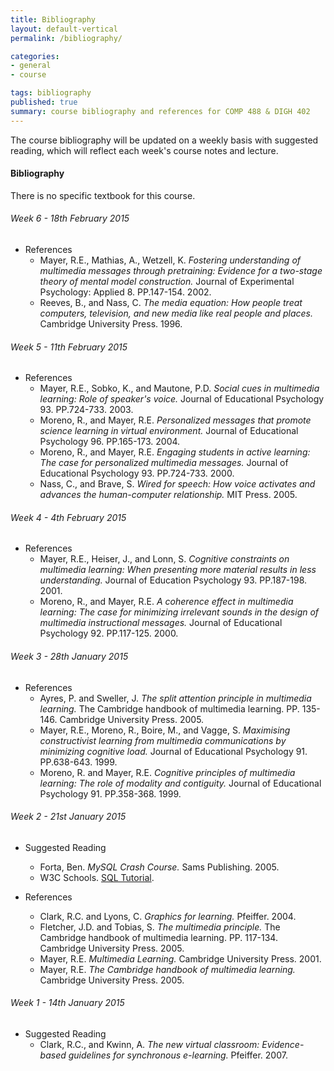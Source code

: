 ```yaml
---
title: Bibliography
layout: default-vertical
permalink: /bibliography/

categories:
- general
- course

tags: bibliography
published: true
summary: course bibliography and references for COMP 488 & DIGH 402
---
```


The course bibliography will be updated on a weekly basis with suggested reading, 
which will reflect each week's course notes and lecture.

#### Bibliography

There is no specific textbook for this course.

###### Week 6 - 18th February 2015

  * References
    * Mayer, R.E., Mathias, A., Wetzell, K. *Fostering understanding of multimedia messages through pretraining: Evidence for a two-stage theory of mental model construction.* Journal of Experimental Psychology: Applied 8. PP.147-154. 2002.
    * Reeves, B., and Nass, C. *The media equation: How people treat computers, television, and new media like real people and places.* Cambridge University Press. 1996.

###### Week 5 - 11th February 2015

  * References
    * Mayer, R.E., Sobko, K., and Mautone, P.D. *Social cues in multimedia learning: Role of speaker's voice.* Journal of Educational Psychology 93. PP.724-733. 2003.
    * Moreno, R., and Mayer, R.E. *Personalized messages that promote science learning in virtual environment.* Journal of Educational Psychology 96. PP.165-173. 2004.
    * Moreno, R., and Mayer, R.E. *Engaging students in active learning: The case for personalized multimedia messages.* Journal of Educational Psychology 93. PP.724-733. 2000.
    * Nass, C., and Brave, S. *Wired for speech: How voice activates and advances the human-computer relationship.* MIT Press. 2005.


###### Week 4 - 4th February 2015
    
  * References
    * Mayer, R.E., Heiser, J., and Lonn, S. *Cognitive constraints on multimedia learning: When presenting more material results in less understanding.* Journal of Education Psychology 93. PP.187-198. 2001.
    * Moreno, R., and Mayer, R.E. *A coherence effect in multimedia learning: The case for minimizing irrelevant sounds in the design of multimedia instructional messages.* Journal of Educational Psychology 92. PP.117-125. 2000.

###### Week 3 - 28th January 2015
    
  * References
    * Ayres, P. and Sweller, J. *The split attention principle in multimedia learning.* The Cambridge handbook of multimedia learning. PP. 135-146. Cambridge University Press. 2005.
    * Mayer, R.E., Moreno, R., Boire, M., and Vagge, S. *Maximising constructivist learning from multimedia communications by minimizing cognitive load.* Journal of Educational Psychology 91. PP.638-643. 1999.
    * Moreno, R. and Mayer, R.E. *Cognitive principles of multimedia learning: The role of modality and contiguity.* Journal of Educational Psychology 91. PP.358-368. 1999.
    
###### Week 2 - 21st January 2015

  * Suggested Reading
    * Forta, Ben. *MySQL Crash Course.* Sams Publishing. 2005.
    * W3C Schools. [SQL Tutorial](http://www.w3schools.com/sql/default.asp).

  * References
    * Clark, R.C. and Lyons, C. *Graphics for learning.* Pfeiffer. 2004.
    * Fletcher, J.D. and Tobias, S. *The multimedia principle.* The Cambridge handbook of multimedia learning. PP. 117-134. Cambridge University Press. 2005.
    * Mayer, R.E. *Multimedia Learning.* Cambridge University Press. 2001.
    * Mayer, R.E. *The Cambridge handbook of multimedia learning.* Cambridge University Press. 2005.
  
###### Week 1 - 14th January 2015
  
  * Suggested Reading
    * Clark, R.C., and Kwinn, A. *The new virtual classroom: Evidence-based guidelines for synchronous e-learning.* Pfeiffer. 2007.
